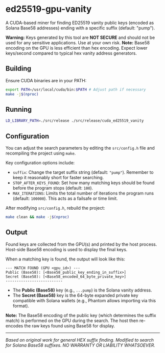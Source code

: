 # ed25519-gpu-vanity

A CUDA-based miner for finding ED25519 vanity public keys (encoded as Solana Base58 addresses) ending with a specific suffix (default: "pump").

**Warning:** Keys generated by this tool are **NOT SECURE** and should not be used for any sensitive applications. Use at your own risk.
**Note:** Base58 encoding on the GPU is less efficient than hex encoding. Expect lower keys/second compared to typical hex vanity address generators.

## Building

Ensure CUDA binaries are in your PATH:

```bash
export PATH=/usr/local/cuda/bin:$PATH # Adjust path if necessary
make -j$(nproc)
```

## Running

```bash
LD_LIBRARY_PATH=./src/release ./src/release/cuda_ed25519_vanity
```

## Configuration

You can adjust the search parameters by editing the `src/config.h` file and recompiling the project using `make`.

Key configuration options include:

*   `suffix`: Change the target suffix string (default: `"pump"`). Remember to keep it reasonably short for faster searching.
*   `STOP_AFTER_KEYS_FOUND`: Set how many matching keys should be found before the program stops (default: `100`).
*   `MAX_ITERATIONS`: Limits the total number of iterations the program runs (default: `100000`). This acts as a failsafe or time limit.

After modifying `src/config.h`, rebuild the project:

```bash
make clean && make -j$(nproc)
```

## Output

Found keys are collected from the GPU(s) and printed by the host process.
Host-side Base58 encoding is used to display the final keys.

When a matching key is found, the output will look like this:

```
--- MATCH FOUND (GPU <gpu_id>) ---
Public (Base58): [<Base58_public_key_ending_in_suffix>]
Secret (Base58): [<Base58_encoded_64_byte_private_key>]
--------------------------
```

*   The **Public (Base58)** key (e.g., `...pump`) is the Solana vanity address.
*   The **Secret (Base58)** key is the 64-byte expanded private key compatible with Solana wallets (e.g., Phantom allows importing via this format).

**Note:** The Base58 encoding of the public key (which determines the suffix match) is performed on the GPU during the search. The host then re-encodes the raw keys found using Base58 for display.

---

*Based on original work for general HEX suffix finding.*
*Modified to search for Solana Base58 suffixes.*
*NO WARRANTY OR LIABILITY WHATSOEVER.*


